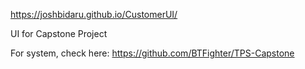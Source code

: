 https://joshbidaru.github.io/CustomerUI/

UI for Capstone Project

For system, check here: https://github.com/BTFighter/TPS-Capstone
